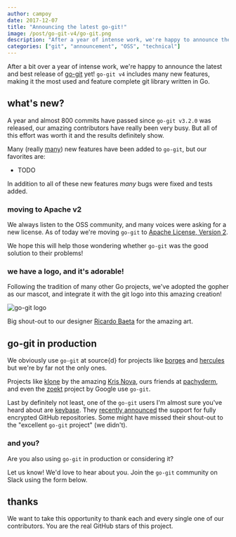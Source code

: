 ```yaml
---
author: campoy
date: 2017-12-07
title: "Announcing the latest go-git!"
image: /post/go-git-v4/go-git.png
description: "After a year of intense work, we're happy to announce the latest and best release of go-git ever. go-git v4 includes many new features, making it the most used and feature complete git library written in Go, and in use on production at companies like source{d} and keybase."
categories: ["git", "announcement", "OSS", "technical"]
---
```


After a bit over a year of intense work, we're happy to announce the
latest and best release of [go-git](https://github.com/src-d/go-git) yet!
`go-git v4` includes many new features, making it the most used and feature
complete git library written in Go.

## what's new?

A year and almost 800 commits have passed since `go-git v3.2.0` was released,
our amazing contributors have really been very busy. But all of this effort
was worth it and the results definitely show.

Many (really [many](https://github.com/src-d/go-git/releases/tag/v4.0.0-rc1))
new features have been added to `go-git`, but our favorites are:

- TODO

In addition to all of these new features *many* bugs were fixed and tests added.

### moving to Apache v2

We always listen to the OSS community, and many voices were asking for a new
license. As of today we're moving `go-git` to
[Apache License, Version 2](https://www.apache.org/licenses/LICENSE-2.0).

We hope this will help those wondering whether `go-git` was the good solution
to their problems!

### we have a logo, and it's adorable!

Following the tradition of many other Go projects, we've adopted the gopher as
our mascot, and integrate it with the git logo into this amazing creation!

![go-git logo](/post/go-git-v4/go-git-banner.png)

Big shout-out to our designer [Ricardo Baeta](https://github.com/ricardobaeta)
for the amazing art.

## go-git in production

We obviously use `go-git` at source{d} for projects like [borges](https://github.com/src-d/borges)
and [hercules](https://github.com/src-d/hercules) but we're by far not the only ones.

Projects like [klone](https://github.com/kris-nova/klone) by the amazing
[Kris Nova](https://twitter.com/Kris__Nova), ours friends at
[pachyderm](https://github.com/pachyderm/pachyderm), and even the
[zoekt](https://github.com/google/zoekt) project by Google use `go-git`.

Last by definitely not least, one of the `go-git` users I'm almost sure
you've heard about are [keybase](https://keybase.io).
They [recently announced](https://keybase.io/blog/encrypted-git-for-everyone)
the support for fully encrypted GitHub repositories.
Some might have missed their shout-out to the "excellent `go-git` project" (we didn't).

### and you?

Are you also using `go-git` in production or considering it?

Let us know! We'd love to hear about you.
Join the `go-git` community on Slack using the form below.

## thanks

We want to take this opportunity to thank each and every single one of our contributors.
You are the real GitHub stars of this project.